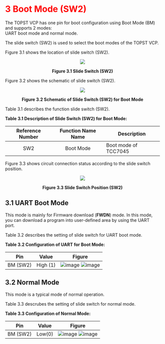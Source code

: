<h1 style="color:red">
 3 Boot Mode (SW2)
</h1>


The TOPST VCP has one pin for boot configuration using Boot Mode (BM) and supports 2 modes:  
UART boot mode and normal mode.

The slide switch (SW2) is used to select the boot modes of the TOPST VCP.


Figure 3.1 shows the location of slide switch (SW2).

<p align="center"><img src="https://github.com/Topst-Dev/Documentation/assets/161264431/bb2f0001-5311-4c3c-b0dc-13944167bc1e"></p>
<p align="center"><strong>Figure 3.1 Slide Switch (SW2) </strong> </p>



Figure 3.2 shows the schematic of slide switch (SW2).

<p align="center"><img src="https://github.com/Topst-Dev/Documentation/assets/161264431/bed66745-24db-45f6-959f-cb8142ec0ca7"></p>
<p align="center"><strong>Figure 3.2 Schematic of Slide Switch (SW2) for Boot Mode </strong> </p>


Table 3.1 describes the function slide switch (SW2).  

**Table 3.1 Description of Slide Switch (SW2) for Boot Mode:**  

| Reference Number | Function Name Name | Description                               |
|:----------------:|:------------------:|-------------------------------------------|
|       SW2        |      Boot Mode     |  Boot mode of TCC7045                     |  

  

Figure 3.3 shows circuit connection status according to the slide switch position.
<p align="center"><img src="https://github.com/Topst-Dev/Documentation/assets/161264431/c1df3c91-8367-443a-aebf-fffe8129bf75"></p>
<p align="center"><strong> Figure 3.3 Slide Switch Position (SW2) </strong> </p>


## 3.1 UART Boot Mode
This mode is mainly for Firmware download (**FWDN**) mode.
In this mode, you can download a program into user-defined area by using the UART port.


Table 3.2 describes the setting of slide switch for UART boot mode.  

 **Table 3.2 Configuration of UART for Boot Mode:**   
 
| Pin | Value | Figure                              |
|:---:|:-----:|-------------------------------------|
| BM (SW2) | High (1) |  ![image](https://github.com/Topst-Dev/Documentation/assets/161264431/e5df491e-1776-4b1f-9e91-1c2dd5e61025)   ![image](https://github.com/Topst-Dev/Documentation/assets/161264431/17beb32a-cc49-45b7-9a79-f528759baf49)        |  

 




## 3.2 Normal Mode
This mode is a typical mode of normal operation.

Table 3.3 descrubes the setting of slide switch for normal mode.  

**Table 3.3 Configuration of Normal Mode:**  

| Pin | Value | Figure                              |
|:---:|:-----:|-------------------------------------|
| BM (SW2) | Low(0) |  ![image](https://github.com/Topst-Dev/Documentation/assets/161264431/e22dedaf-ba40-4d03-8490-60fe2bd6ba5d)  ![image](https://github.com/Topst-Dev/Documentation/assets/161264431/d8749701-a756-4f5d-88d4-e6bffc79a26b) |  

 


